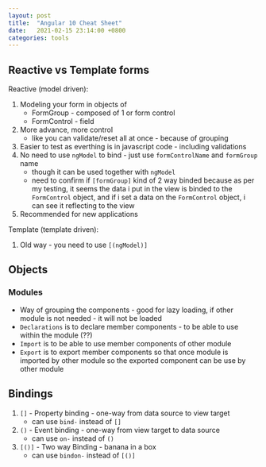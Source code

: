 ```yaml
---
layout: post
title:  "Angular 10 Cheat Sheet"
date:   2021-02-15 23:14:00 +0800
categories: tools
---
```


## Reactive vs Template forms
Reactive (model driven):
1. Modeling your form in objects of
   * FormGroup - composed of 1 or form control
   * FormControl - field
2. More advance, more control
   * like you can validate/reset all at once - because of grouping
3. Easier to test as everthing is in javascript code - including validations
4. No need to use `ngModel` to bind - just use `formControlName` and `formGroup` name
    * though it can be used together with `ngModel`
    * need to confirm if `[formGroup]` kind of 2 way binded because as per my testing, it seems the data i put in the view is binded to the `FormControl` object, and if i set a data on the `FormControl` object, i can see it reflecting to the view
5. Recommended for new applications

Template (template driven):
1. Old way - you need to use `[(ngModel)]`

## Objects
### Modules
* Way of grouping the components - good for lazy loading, if other module is not needed - it will not be loaded
* `Declarations` is to declare member components - to be able to use within the module (??)
* `Import` is to be able to use member components of other module
* `Export` is to export member components so that once module is imported by other module so the exported component can be use by other module   

## Bindings
1. `[]` - Property binding - one-way from data source to view target
   * can use `bind-` instead of `[]`
2. `()` - Event binding - one-way from view target to data source
   * can use `on-` instead of `()`
3. `[()]` - Two way Binding - banana in a box
   * can use `bindon-` instead of `[()]`

